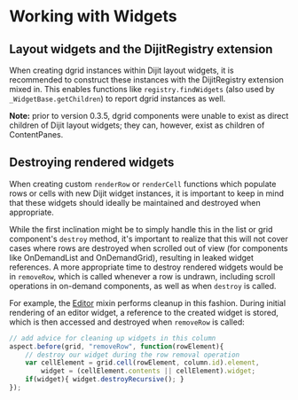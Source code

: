 # Working with Widgets

## Layout widgets and the DijitRegistry extension

When creating dgrid instances within Dijit layout widgets, it is recommended to
construct these instances with the DijitRegistry extension mixed in.
This enables functions like `registry.findWidgets` (also used by
`_WidgetBase.getChildren`) to report dgrid instances as well.

**Note:** prior to version 0.3.5, dgrid components were unable to exist as direct
children of Dijit layout widgets; they can, however, exist as children of
ContentPanes.

## Destroying rendered widgets

When creating custom `renderRow` or `renderCell` functions which populate rows
or cells with new Dijit widget instances, it is important to keep in mind that
these widgets should ideally be maintained and destroyed when appropriate.

While the first inclination might be to simply handle this in the list or grid
component's `destroy` method, it's important to realize that this will not cover
cases where rows are destroyed when scrolled out of view (for components like
OnDemandList and OnDemandGrid), resulting in leaked widget references. A more
appropriate time to destroy rendered widgets would be in `removeRow`, which is
called whenever a row is undrawn, including scroll operations in on-demand
components, as well as when `destroy` is called.

For example, the [Editor](../components/mixins/Editor.md) mixin performs cleanup in this fashion.
During initial rendering of an editor widget, a reference to the created widget
is stored, which is then accessed and destroyed when `removeRow` is called:

```js
// add advice for cleaning up widgets in this column
aspect.before(grid, "removeRow", function(rowElement){
    // destroy our widget during the row removal operation
    var cellElement = grid.cell(rowElement, column.id).element,
        widget = (cellElement.contents || cellElement).widget;
    if(widget){ widget.destroyRecursive(); }
});
```